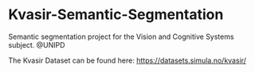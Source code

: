 # Kvasir-Semantic-Segmentation
Semantic segmentation project for the Vision and Cognitive Systems subject. @UNIPD

The Kvasir Dataset can be found here: https://datasets.simula.no/kvasir/
